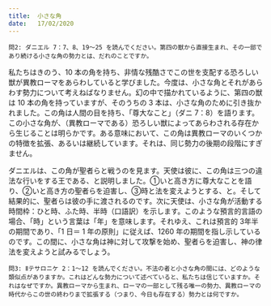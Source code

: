 ```yaml
---
title:  小さな角
date:   17/02/2020
---
```


`問2: ダニエル 7：7、8、19～25 を読んでください。第四の獣から直接生まれ、その一部であり続ける小さな角の勢力とは、だれのことですか。`

私たちはきのう、10 本の角を持ち、非情な残酷さでこの世を支配する恐ろしい獣が異教ローマをあらわしていると学びました。今度は、小さな角とそれがあらわす勢力について考えねばなりません。幻の中で描かれているように、第四の獣は 10 本の角を持っていますが、そのうちの 3 本は、小さな角のために引き抜かれました。この角は人間の目を持ち、「尊大なこと」（ダニ 7：8）を語ります。この小さな角が、（異教ローマである）恐ろしい獣によってあらわされる存在から生じることは明らかです。ある意味において、この角は異教ローマのいくつかの特徴を拡張、あるいは継続しています。それは、同じ勢力の後期の段階にすぎません。

ダニエルは、この角が聖者らと戦うのを見ます。天使は彼に、この角は三つの違法な行いをする王である、と説明しました。①いと高き方に尊大なことを語り、②いと高き方の聖者らを迫害し、③時と法を変えようとする、と。そして結果的に、聖者らは彼の手に渡されるのです。次に天使は、小さな角が活動する時間枠：ひと時、ふた時、半時（口語訳）を示します。このような預言的言語の場合、「時」という言葉は「年」を意味します。それゆえ、これは預言的 3年半の期間であり、「1 日＝ 1 年の原則」に従えば、1260 年の期間を指し示しているのです。この間に、小さな角は神に対して攻撃を始め、聖者らを迫害し、神の律法を変えようと試みるでしょう。

`問3: Ⅱテサロニケ 2：1～12 を読んでください。不法の者と小さな角の間には、どのような類似点がありますか。これはどんな勢力について述べていると、私たちは信じていますか。それはなぜですか。異教ローマから生まれ、ローマの一部として残る唯一の勢力、異教ローマの時代からこの世の終わりまで拡張する（つまり、今日も存在する）勢力とは何ですか。`